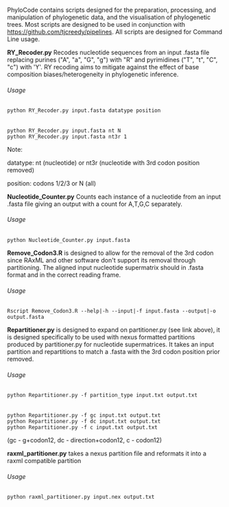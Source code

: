 PhyloCode contains scripts designed for the preparation, processing, and manipulation of phylogenetic data, and the visualisation of phylogenetic trees. 
Most scripts are designed to be used in conjunction with https://github.com/tjcreedy/pipelines. 
All scripts are designed for Command Line usage.




**RY_Recoder.py** Recodes nucleotide sequences from an input .fasta file replacing purines ("A", "a", "G", "g") with "R" and pyrimidines ("T", "t", "C", "c") with 'Y'. RY recoding aims to mitigate against the effect of base composition biases/heterogeneity in phylogenetic inference. 
###### Usage
    python RY_Recoder.py input.fasta datatype position
###### 
    python RY_Recoder.py input.fasta nt N
    python RY_Recoder.py input.fasta nt3r 1
Note:

datatype: nt (nucleotide) or nt3r (nucleotide with 3rd codon position removed)

position: codons 1/2/3 or N (all)

**Nucleotide_Counter.py** Counts each instance of a nucleotide from an input .fasta file giving an output with a count for A,T,G,C separately.
###### Usage
    python Nucleotide_Counter.py input.fasta


**Remove_Codon3.R** is designed to allow for the removal of the 3rd codon since RAxML and other software don't support its removal through partitioning. The aligned input nucleotide supermatrix should in .fasta format and in the correct reading frame.
###### Usage
    Rscript Remove_Codon3.R --help|-h --input|-f input.fasta --output|-o output.fasta




**Repartitioner.py** is designed to expand on partitioner.py (see link above), it is designed specifically to be used with nexus formatted partitions produced by partitioner.py for nucleotide supermatrices. It takes an input partition and repartitions to match a .fasta with the 3rd codon position prior removed.
###### Usage
    python Repartitioner.py -f partition_type input.txt output.txt
###### 
    python Repartitioner.py -f gc input.txt output.txt
    python Repartitioner.py -f dc input.txt output.txt
    python Repartitioner.py -f c input.txt output.txt
(gc - g+codon12, dc - direction+codon12, c - codon12)


**raxml_partitioner.py** takes a nexus partition file and reformats it into a raxml compatible partition
###### Usage
    python raxml_partitioner.py input.nex output.txt

